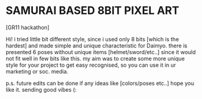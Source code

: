 # SAMURAI BASED 8BIT PIXEL ART
[GR11 hackathon]

Hi! i tried little bit different style, since i used only 8 bits [which is the hardest] and made simple and unique characteristic for Daimyo.
there is presented 6 poses without unique items [helmet/sword/etc..] since it would not fit well in few bits like this.
my aim was to create some more unique style for your project to get easy recognised, so you can use it in ur marketing or soc. media. 

p.s. future edits can be done if any ideas like [colors/poses etc..]  hope you like it. sending good vibes (:
